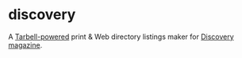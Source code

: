 # discovery
A [Tarbell-powered](http://http://www.tarbell.io/) print &amp; Web directory listings maker for [Discovery magazine](http://cloud.registerguard.com/discovery/).
